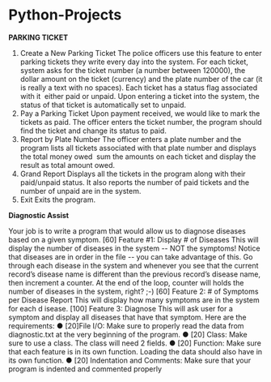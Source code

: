 # Python-Projects

**PARKING TICKET**
1) Create a New Parking Ticket 
The police officers use this feature to enter parking tickets they write every day into the system. For each ticket, system asks for the ticket number (a number between 1­20000), the dollar amount on the ticket (currency) and the plate number of the car (it is really a text with no spaces). Each ticket has a status flag associated with it ­­ either paid or unpaid. Upon entering a ticket into the system, the status of that ticket is automatically set to unpaid.
2) Pay a Parking Ticket 
Upon payment received, we would like to mark the tickets as paid. The officer enters the ticket number, the program should find the ticket and change its status to paid.
3) Report by Plate Number 
The officer enters a plate number and the program lists all tickets associated with that plate number and displays the total money owed ­­ sum the amounts on each ticket and display the result as total amount owed.
4) Grand Report 
Displays all the tickets in the program along with their paid/unpaid status. It also reports the number of paid tickets and the number of unpaid are in the system.
5) Exit 
Exits the program.


**Diagnostic Assist**

Your job is to write a program that would allow us to diagnose diseases based on a given symptom.
[60] Feature #1: Display # of Diseases
This will display the number of diseases in the system -- NOT the symptoms!
Notice that diseases are in order in the file -- you can take advantage of this. Go through each disease in the system and whenever you see that the current record’s disease name is different than the previous record’s disease name, then increment a counter. At the end of the loop, counter will holds the number of diseases in the system, right? ;-)
[60] Feature 2: # of Symptoms per Disease Report
This will display how many symptoms are in the system for ​each d​ isease.
[100] Feature 3: Diagnose
This will ask user for a symptom and display all diseases that have that symptom.
Here are the requirements:
● [20] ​File I/O:​ Make sure to properly read the data from diagnostic.txt at the very beginning of the program.
● [20] ​Class:​ Make sure to use a class. The class will need 2 fields.
● [20] ​Function:​ Make sure that each feature is in its own function. Loading the data should also have in its own function.
● [20] ​Indentation and Comments:​ Make sure that your program is indented and commented properly
